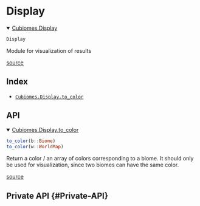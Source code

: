 
# Display
<details class='jldocstring custom-block' open>
<summary><a id='Cubiomes.Display' href='#Cubiomes.Display'><span class="jlbinding">Cubiomes.Display</span></a> <Badge type="info" class="jlObjectType jlModule" text="Module" /></summary>



```julia
Display
```


Module for visualization of results


<Badge type="info" class="source-link" text="source"><a href="https://github.com/arnaud-ma/Cubiomes.jl/blob/4931c2c0e998671decf0afcb343b5f80b19e6a57/src/display.jl#L1-L5" target="_blank" rel="noreferrer">source</a></Badge>

</details>


## Index
- [`Cubiomes.Display.to_color`](#Cubiomes.Display.to_color-Tuple{Biome})


## API
<details class='jldocstring custom-block' open>
<summary><a id='Cubiomes.Display.to_color-Tuple{Biome}' href='#Cubiomes.Display.to_color-Tuple{Biome}'><span class="jlbinding">Cubiomes.Display.to_color</span></a> <Badge type="info" class="jlObjectType jlMethod" text="Method" /></summary>



```julia
to_color(b::Biome)
to_color(w::WorldMap)
```


Return a color / an array of colors corresponding to a biome. It should only be used for visualization, since two biomes can have the same color.


<Badge type="info" class="source-link" text="source"><a href="https://github.com/arnaud-ma/Cubiomes.jl/blob/4931c2c0e998671decf0afcb343b5f80b19e6a57/src/display.jl#L117-L123" target="_blank" rel="noreferrer">source</a></Badge>

</details>


## Private API {#Private-API}
